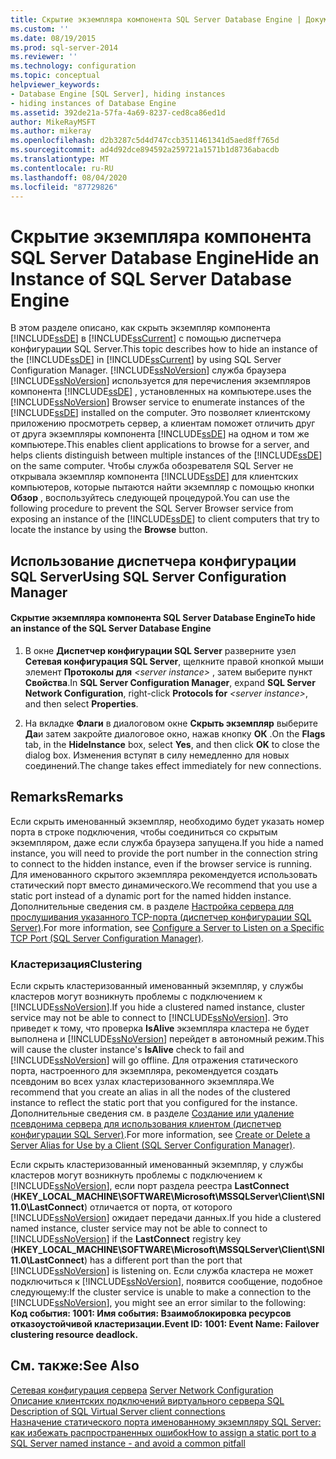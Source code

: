 ```yaml
---
title: Скрытие экземпляра компонента SQL Server Database Engine | Документы Майкрософт
ms.custom: ''
ms.date: 08/19/2015
ms.prod: sql-server-2014
ms.reviewer: ''
ms.technology: configuration
ms.topic: conceptual
helpviewer_keywords:
- Database Engine [SQL Server], hiding instances
- hiding instances of Database Engine
ms.assetid: 392de21a-57fa-4a69-8237-ced8ca86ed1d
author: MikeRayMSFT
ms.author: mikeray
ms.openlocfilehash: d2b3287c5d4d747ccb3511461341d5aed8ff765d
ms.sourcegitcommit: ad4d92dce894592a259721a1571b1d8736abacdb
ms.translationtype: MT
ms.contentlocale: ru-RU
ms.lasthandoff: 08/04/2020
ms.locfileid: "87729826"
---
```

# <a name="hide-an-instance-of-sql-server-database-engine"></a><span data-ttu-id="83cc9-102">Скрытие экземпляра компонента SQL Server Database Engine</span><span class="sxs-lookup"><span data-stu-id="83cc9-102">Hide an Instance of SQL Server Database Engine</span></span>
  <span data-ttu-id="83cc9-103">В этом разделе описано, как скрыть экземпляр компонента [!INCLUDE[ssDE](../../includes/ssde-md.md)] в [!INCLUDE[ssCurrent](../../includes/sscurrent-md.md)] с помощью диспетчера конфигурации SQL Server.</span><span class="sxs-lookup"><span data-stu-id="83cc9-103">This topic describes how to hide an instance of the [!INCLUDE[ssDE](../../includes/ssde-md.md)] in [!INCLUDE[ssCurrent](../../includes/sscurrent-md.md)] by using SQL Server Configuration Manager.</span></span> [!INCLUDE[ssNoVersion](../../includes/ssnoversion-md.md)] <span data-ttu-id="83cc9-104">служба браузера [!INCLUDE[ssNoVersion](../../includes/ssnoversion-md.md)] используется для перечисления экземпляров компонента [!INCLUDE[ssDE](../../includes/ssde-md.md)] , установленных на компьютере.</span><span class="sxs-lookup"><span data-stu-id="83cc9-104">uses the [!INCLUDE[ssNoVersion](../../includes/ssnoversion-md.md)] Browser service to enumerate instances of the [!INCLUDE[ssDE](../../includes/ssde-md.md)] installed on the computer.</span></span> <span data-ttu-id="83cc9-105">Это позволяет клиентскому приложению просмотреть сервер, а клиентам поможет отличить друг от друга экземпляры компонента [!INCLUDE[ssDE](../../includes/ssde-md.md)] на одном и том же компьютере.</span><span class="sxs-lookup"><span data-stu-id="83cc9-105">This enables client applications to browse for a server, and helps clients distinguish between multiple instances of the [!INCLUDE[ssDE](../../includes/ssde-md.md)] on the same computer.</span></span> <span data-ttu-id="83cc9-106">Чтобы служба обозревателя SQL Server не открывала экземпляр компонента [!INCLUDE[ssDE](../../includes/ssde-md.md)] для клиентских компьютеров, которые пытаются найти экземпляр с помощью кнопки **Обзор** , воспользуйтесь следующей процедурой.</span><span class="sxs-lookup"><span data-stu-id="83cc9-106">You can use the following procedure to prevent the SQL Server Browser service from exposing an instance of the [!INCLUDE[ssDE](../../includes/ssde-md.md)] to client computers that try to locate the instance by using the **Browse** button.</span></span>  
  
##  <a name="using-sql-server-configuration-manager"></a><a name="SSMSProcedure"></a> <span data-ttu-id="83cc9-107">Использование диспетчера конфигурации SQL Server</span><span class="sxs-lookup"><span data-stu-id="83cc9-107">Using SQL Server Configuration Manager</span></span>  
  
#### <a name="to-hide-an-instance-of-the-sql-server-database-engine"></a><span data-ttu-id="83cc9-108">Скрытие экземпляра компонента SQL Server Database Engine</span><span class="sxs-lookup"><span data-stu-id="83cc9-108">To hide an instance of the SQL Server Database Engine</span></span>  
  
1.  <span data-ttu-id="83cc9-109">В окне **Диспетчер конфигурации SQL Server** разверните узел **Сетевая конфигурация SQL Server**, щелкните правой кнопкой мыши элемент **Протоколы для** *\<server instance>* , затем выберите пункт **Свойства**.</span><span class="sxs-lookup"><span data-stu-id="83cc9-109">In **SQL Server Configuration Manager**, expand **SQL Server Network Configuration**, right-click **Protocols for** *\<server instance>*, and then select **Properties**.</span></span>  
  
2.  <span data-ttu-id="83cc9-110">На вкладке **Флаги** в диалоговом окне **Скрыть экземпляр** выберите **Да**и затем закройте диалоговое окно, нажав кнопку **ОК** .</span><span class="sxs-lookup"><span data-stu-id="83cc9-110">On the **Flags** tab, in the **HideInstance** box, select **Yes**, and then click **OK** to close the dialog box.</span></span> <span data-ttu-id="83cc9-111">Изменения вступят в силу немедленно для новых соединений.</span><span class="sxs-lookup"><span data-stu-id="83cc9-111">The change takes effect immediately for new connections.</span></span>  
  
## <a name="remarks"></a><span data-ttu-id="83cc9-112">Remarks</span><span class="sxs-lookup"><span data-stu-id="83cc9-112">Remarks</span></span>  
 <span data-ttu-id="83cc9-113">Если скрыть именованный экземпляр, необходимо будет указать номер порта в строке подключения, чтобы соединиться со скрытым экземпляром, даже если служба браузера запущена.</span><span class="sxs-lookup"><span data-stu-id="83cc9-113">If you hide a named instance, you will need to provide the port number in the connection string to connect to the hidden instance, even if the browser service is running.</span></span> <span data-ttu-id="83cc9-114">Для именованного скрытого экземпляра рекомендуется использовать статический порт вместо динамического.</span><span class="sxs-lookup"><span data-stu-id="83cc9-114">We recommend that you use a static port instead of a dynamic port for the named hidden instance.</span></span>  
  <span data-ttu-id="83cc9-115">Дополнительные сведения см. в разделе [Настройка сервера для прослушивания указанного TCP-порта (диспетчер конфигурации SQL Server)](configure-a-server-to-listen-on-a-specific-tcp-port.md).</span><span class="sxs-lookup"><span data-stu-id="83cc9-115">For more information, see [Configure a Server to Listen on a Specific TCP Port &#40;SQL Server Configuration Manager&#41;](configure-a-server-to-listen-on-a-specific-tcp-port.md).</span></span>  
  
### <a name="clustering"></a><span data-ttu-id="83cc9-116">Кластеризация</span><span class="sxs-lookup"><span data-stu-id="83cc9-116">Clustering</span></span>  
 <span data-ttu-id="83cc9-117">Если скрыть кластеризованный именованный экземпляр, у службы кластеров могут возникнуть проблемы с подключением к [!INCLUDE[ssNoVersion](../../includes/ssnoversion-md.md)].</span><span class="sxs-lookup"><span data-stu-id="83cc9-117">If you hide a clustered named instance, cluster service may not be able to connect to [!INCLUDE[ssNoVersion](../../includes/ssnoversion-md.md)].</span></span> <span data-ttu-id="83cc9-118">Это приведет к тому, что проверка **IsAlive** экземпляра кластера не будет выполнена и [!INCLUDE[ssNoVersion](../../includes/ssnoversion-md.md)] перейдет в автономный режим.</span><span class="sxs-lookup"><span data-stu-id="83cc9-118">This will cause the cluster instance's **IsAlive** check to fail and [!INCLUDE[ssNoVersion](../../includes/ssnoversion-md.md)] will go offline.</span></span> <span data-ttu-id="83cc9-119">Для отражения статического порта, настроенного для экземпляра, рекомендуется создать псевдоним во всех узлах кластеризованного экземпляра.</span><span class="sxs-lookup"><span data-stu-id="83cc9-119">We recommend that you create an alias in all the nodes of the clustered instance to reflect the static port that you configured for the instance.</span></span>  
 <span data-ttu-id="83cc9-120">Дополнительные сведения см. в разделе [Создание или удаление псевдонима сервера для использования клиентом (диспетчер конфигурации SQL Server)](create-or-delete-a-server-alias-for-use-by-a-client.md).</span><span class="sxs-lookup"><span data-stu-id="83cc9-120">For more information, see [Create or Delete a Server Alias for Use by a Client &#40;SQL Server Configuration Manager&#41;](create-or-delete-a-server-alias-for-use-by-a-client.md).</span></span>  
  
 <span data-ttu-id="83cc9-121">Если скрыть кластеризованный именованный экземпляр, у службы кластеров могут возникнуть проблемы с подключением к [!INCLUDE[ssNoVersion](../../includes/ssnoversion-md.md)], если порт раздела реестра **LastConnect** (**HKEY_LOCAL_MACHINE\SOFTWARE\Microsoft\MSSQLServer\Client\SNI11.0\LastConnect**) отличается от порта, от которого [!INCLUDE[ssNoVersion](../../includes/ssnoversion-md.md)] ожидает передачи данных.</span><span class="sxs-lookup"><span data-stu-id="83cc9-121">If you hide a clustered named instance, cluster service may not be able to connect to [!INCLUDE[ssNoVersion](../../includes/ssnoversion-md.md)] if the **LastConnect** registry key (**HKEY_LOCAL_MACHINE\SOFTWARE\Microsoft\MSSQLServer\Client\SNI11.0\LastConnect**) has a different port than the port that [!INCLUDE[ssNoVersion](../../includes/ssnoversion-md.md)] is listening on.</span></span> <span data-ttu-id="83cc9-122">Если служба кластера не может подключиться к [!INCLUDE[ssNoVersion](../../includes/ssnoversion-md.md)], появится сообщение, подобное следующему:</span><span class="sxs-lookup"><span data-stu-id="83cc9-122">If the cluster service is unable to make a connection to the [!INCLUDE[ssNoVersion](../../includes/ssnoversion-md.md)], you might see an error similar to the following:</span></span>  
<span data-ttu-id="83cc9-123">**Код события: 1001: Имя события: Взаимоблокировка ресурсов отказоустойчивой кластеризации.**</span><span class="sxs-lookup"><span data-stu-id="83cc9-123">**Event ID: 1001: Event Name: Failover clustering resource deadlock.**</span></span>  
  
## <a name="see-also"></a><span data-ttu-id="83cc9-124">См. также:</span><span class="sxs-lookup"><span data-stu-id="83cc9-124">See Also</span></span>  
 <span data-ttu-id="83cc9-125">[Сетевая конфигурация сервера](server-network-configuration.md) </span><span class="sxs-lookup"><span data-stu-id="83cc9-125">[Server Network Configuration](server-network-configuration.md) </span></span>  
 <span data-ttu-id="83cc9-126">[Описание клиентских подключений виртуального сервера SQL](https://support.microsoft.com/kb/273673) </span><span class="sxs-lookup"><span data-stu-id="83cc9-126">[Description of SQL Virtual Server client connections](https://support.microsoft.com/kb/273673) </span></span>  
 [<span data-ttu-id="83cc9-127">Назначение статического порта именованному экземпляру SQL Server: как избежать распространенных ошибок</span><span class="sxs-lookup"><span data-stu-id="83cc9-127">How to assign a static port to a SQL Server named instance - and avoid a common pitfall</span></span>](https://blogs.msdn.com/b/arvindsh/archive/2012/09/08/how-to-assign-a-static-port-to-a-sql-server-named-instance-and-avoid-a-common-pitfall.aspx)  
  
  
